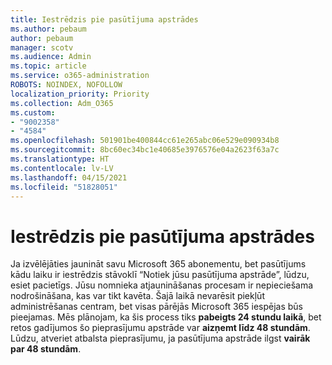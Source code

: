 ```yaml
---
title: Iestrēdzis pie pasūtījuma apstrādes
ms.author: pebaum
author: pebaum
manager: scotv
ms.audience: Admin
ms.topic: article
ms.service: o365-administration
ROBOTS: NOINDEX, NOFOLLOW
localization_priority: Priority
ms.collection: Adm_O365
ms.custom:
- "9002358"
- "4584"
ms.openlocfilehash: 501901be400844cc61e265abc06e529e090934b8
ms.sourcegitcommit: 8bc60ec34bc1e40685e3976576e04a2623f63a7c
ms.translationtype: HT
ms.contentlocale: lv-LV
ms.lasthandoff: 04/15/2021
ms.locfileid: "51828051"
---
```

# <a name="stuck-on-processing-order"></a>Iestrēdzis pie pasūtījuma apstrādes

Ja izvēlējāties jaunināt savu Microsoft 365 abonementu, bet pasūtījums kādu laiku ir iestrēdzis stāvoklī “Notiek jūsu pasūtījuma apstrāde”, lūdzu, esiet pacietīgs. Jūsu nomnieka atjaunināšanas procesam ir nepieciešama nodrošināšana, kas var tikt kavēta. Šajā laikā nevarēsit piekļūt administrēšanas centram, bet visas pārējās Microsoft 365 iespējas būs pieejamas. Mēs plānojam, ka šis process tiks **pabeigts 24 stundu laikā**, bet retos gadījumos šo pieprasījumu apstrāde var **aizņemt līdz 48 stundām**. Lūdzu, atveriet atbalsta pieprasījumu, ja pasūtījuma apstrāde ilgst **vairāk par 48 stundām**.
